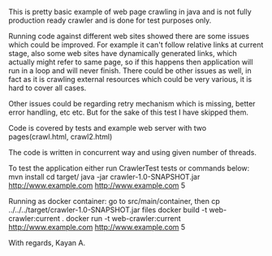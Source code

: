 This is pretty basic example of web page crawling in java and is not fully production ready crawler and is done for test purposes only.

Running code against different web sites showed
there are some issues which could be improved.
For example it can't follow relative links at current stage, also some web sites
 have dynamically generated links, which actually might refer to same page, so if this happens
 then application will run in a loop and will never finish.
There could be other issues as well, in fact as it is crawling external resources which could be very various,
it is hard to cover all cases.

Other issues could be regarding retry mechanism which is missing, better error handling, etc etc.
But for the sake of this test I have skipped them.

Code is covered by tests and example web server with two pages(crawl.html, crawl2.html)

The code is written in concurrent way and using given number of threads.

To test the application either run CrawlerTest tests or commands below:
mvn install
cd target/
java -jar crawler-1.0-SNAPSHOT.jar http://www.example.com http://www.example.com 5


Running as docker container:
go to src/main/container, then
cp ../../../target/crawler-1.0-SNAPSHOT.jar files
docker build  -t web-crawler:current .
docker run  -t web-crawler:current  http://www.example.com http://www.example.com 5

With regards,
Kayan A.











